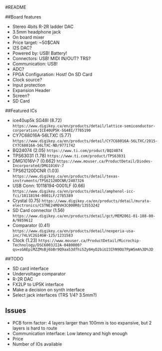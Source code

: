 #README

##Board features

* Stereo 4bits R-2R ladder DAC
* 3.5mm headphone jack
* On board mixer
* Price target: ~50$CAN
* I2S DAC?
* Powered by: USB! Battery!
* Connectors: USB! MIDI IN/OUT? TRS?
* Communication: USB!
* ADC?
* FPGA Configuration: Host! On SD Card
* Clock source?
* Input protection
* Expansion Header
* Screen?
* SD Card

##Featured ICs

* ice40up5k SG48I (8.72) `https://www.digikey.ca/en/products/detail/lattice-semiconductor-corporation/ICE40UP5K-SG48I/7785190`
* CY7C68016A-56LTXC (5.77) `https://www.digikey.ca/en/products/detail/CY7C68016A-56LTXC/2015-CY7C68016A-56LTXC-ND/9771742`
* BQ24074 (2.05) `https://www.ti.com/product/BQ24074`
* TPS63031 (1.78) `https://www.ti.com/product/TPS63031`
* DMG1016V-7 (0.662) `https://www.mouser.ca/ProductDetail/Diodes-Incorporated/DMG1016V-7`
* TPS62120DCNR (1.03) `https://www.digikey.ca/en/products/detail/texas-instruments/TPS62120DCNR/2407326`
* USB Conn: 10118194-0001LF (0.66) `https://www.digikey.ca/en/products/detail/amphenol-icc-fci/10118194-0001LF/2785389`
* Crystal (0.75) `https://www.digikey.ca/en/products/detail/murata-electronics/CSTNE24M0VH3C000R0/13553242`
* SD Card connector (1.56) `https://www.digikey.ca/en/products/detail/gct/MEM2061-01-188-00-A/9859612`
* Comparator (0.41) `https://www.digikey.ca/en/products/detail/nexperia-usa-inc/74LVC2G14GW-125/1231583`
* Clock (1.23) `https://www.mouser.ca/ProductDetail/Microchip-Technology/DSC6003JI2A-0480000?qs=sGAEpiMZZMsBj6bBr9Q9aa53dfhiSZy6HyD2biU23IhN9DU7PpWSmA%3D%3D`

##TODO

* SD card interface
* Undervoltage comparator
* R-2R DAC
* FX2LP to UP5K interface
* Make a decision on synth interface
* Select jack interfaces (TRS 1/4? 3.5mm?)

## Issues

* PCB form factor: 4 layers larger than 100mm is too expansive, but 2 layers is hard to route
* Communication interface: Low latency and high enough
* Price
* Number of IOs available
